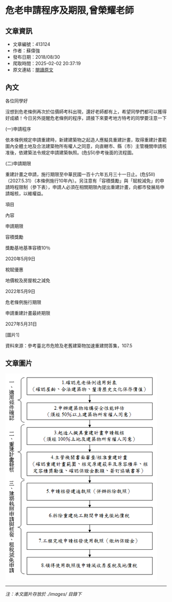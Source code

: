 # 危老申請程序及期限,曾榮耀老師

## 文章資訊
- 文章編號：413124
- 作者：蘇偉強
- 發布日期：2018/08/30
- 爬取時間：2025-02-02 20:37:19
- 原文連結：[閱讀原文](https://real-estate.get.com.tw/Columns/detail.aspx?no=413124)

## 內文
各位同學好

沒想到危老條例再次於估價師考科出現，還好老師都有上，希望同學們都可以獲得好成績！今日另外提醒危老條例的程序，請接下來要考地方特考的同學要注意一下

(一)申請程序

依本條例規定申請重建時，新建建築物之起造人應擬具重建計畫，取得重建計畫範圍內全體土地及合法建築物所有權人之同意，向直轄市、縣（市）主管機關申請核准後，依建築法令規定申請建築執照。(危§5I)參考後面的流程圖。

(二)申請期限

重建計畫之申請，施行期限至中華民國一百十六年五月三十一日止。(危§5II)（2027.5.31）（本條例施行10年內）。另注意有「容積獎勵」與「賦稅減免」的申請時程限制（參下表），申請人必須在相關期限內提出重建計畫，向都市發展局申請報核，以維權益。

項目

內容

申請期限

容積獎勵

獎勵基地基準容積10％

2020年5月9日

稅賦優惠

地價稅及房屋稅之減免

2022年5月9日

危老條例施行期限

申請重建計畫最終期限

2027年5月31日

[圖片1]

資料來源：參考臺北市危險及老舊建築物加速重建問答集，107.5

## 文章圖片

![圖片1](./images/413124_a7957281.png)


---
*注：本文圖片存放於 ./images/ 目錄下*
